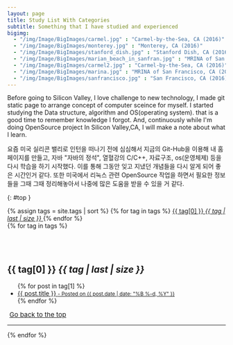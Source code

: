 ```yaml
---
layout: page
title: Study List With Categories
subtitle: Something that I have studied and experienced
bigimg: 
  - "/img/Image/BigImages/carmel.jpg" : "Carmel-by-the-Sea, CA (2016)"
  - "/img/Image/BigImages/monterey.jpg" : "Monterey, CA (2016)"
  - "/img/Image/BigImages/stanford_dish.jpg" : "Stanford Dish, CA (2016)"
  - "/img/Image/BigImages/marian_beach_in_sanfran.jpg" : "MRINA of San Francisco, CA (2016)"
  - "/img/Image/BigImages/carmel2.jpg" : "Carmel-by-the-Sea, CA (2016)"
  - "/img/Image/BigImages/marina.jpg" : "MRINA of San Francisco, CA (2016)"
  - "/img/Image/BigImages/sanfrancisco.jpg" : "San Francisco, CA (2016)"
---
```


Before going to Silicon Valley, I love challenge to new technology, I made git static page to arrange concept of computer sceince for myself. I started studying the Data structure, algorithm and OS(operating system). that is a good time to remember knowledge I forgot. And, continuously while I'm doing OpenSource project In Silicon Valley,CA, I will make a note about what I learn. 

요즘 미국 실리콘 밸리로 인턴을 떠나기 전에 심심해서 지금의 Git-Hub을 이용해 내 홈페이지를 만들고, 자바 "자바의 정석", 열혈강의 C/C++, 자료구조, os(운영체제) 등을 다시 학습을 하기 시작했다. 이를 통해 그동안 잊고 지냈던 개념들을 다시 알게 되어 좋은 시간인거 같다. 또한 미국에서 리눅스 관련 OpenSource 작업을 하면서 필요한 정보들을 그때 그때 정리해놓아서 나중에 많은 도움을 받을 수 있을 거 같다.

{: #top }

<!--
<div class="list-filters">
  <a href="/" class="list-filter filter-selected">All posts</a>
  <a href="/popular" class="list-filter">Most Popular</a>
  <a href="/tutorials" class="list-filter">Tutorials</a>
</div>
-->
<!-- I follow the file from cloudoftags file of my github(https://github.com/hyunyoung2/hyunyoung2.github.io/blob/master/cloudoftags.html)-->

<!-- this code from https://github.com/codinfox/codinfox-lanyon/blob/dev/blog/categories.html "-->
<div class="posts-list">
  <div class="post-preview blog-tags"> 
    {% assign tags = site.tags | sort %}
    {% for tag in tags %}
    <a href="#{{ tag[0] | slugify }}" class="btn btn-default" style="font-size: {{ tag | last | size  |  times: 4 | plus: 80  }}%">
      <span class="fa fa-folder-open"> <!-- I get rid of left option -->
        {{ tag[0] }} <i class="badge">{{ tag | last | size }}</i>
      </span>
    </a>
    {% endfor %}
  </div>
  <!--<hr/>--> <!-- margin-top and margin-bottom in main.css -->
  <div class="post-preview"> <!--post-preview -->
    {% for tag in tags %}
      <h2 id="{{ tag[0] | slugify }}" style="padding-top: 50px;"> {{ tag[0] }}  <i class="badge">{{ tag | last | size }}</i></h2> <!-- I added new class -->
      <ul class="later on"> <!-- post-subtitle -->
        {% for post in tag[1] %}
          <a class="post-subtitle" href="{{ site.baseurl }}{{ post.url }}">
        <li>
          {{ post.title }}
        <small class="post-meta"> - Posted on {{ post.date | date: "%B %-d, %Y" }}</small>
        </li>
        </a>
        {% endfor %}
      </ul>
        <a href="#top" class="btn btn-default" style="font-size: 15px; padding: 0px 5px;">
          <span class="fa fa-refresh"></span> Go back to the top
        </a> 
        <hr/>
    {% endfor %}
  </div>
</div>
